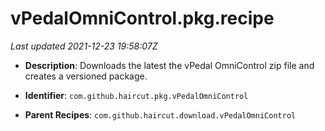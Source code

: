 # vPedalOmniControl.pkg.recipe

_Last updated 2021-12-23 19:58:07Z_

- **Description**: Downloads the latest the vPedal OmniControl zip file and creates a versioned package.

- **Identifier**: `com.github.haircut.pkg.vPedalOmniControl`

- **Parent Recipes**: `com.github.haircut.download.vPedalOmniControl`